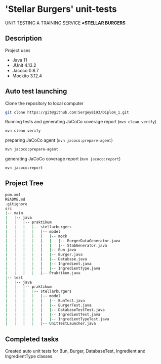 # 'Stellar Burgers' unit-tests

UNIT TESTING A TRAINING SERVICE
[**«STELLAR BURGERS**](https://stellarburgers.nomoreparties.site)


## Description

Project uses
- Java 11
- JUnit 4.13.2
- Jacoco 0.8.7
- Mockito 3.12.4


## Auto test launching

Clone the repository to local computer
 ```sh
git clone https://git@github.com:Sergey8193/Diplom_1.git
```

Running tests and generating JaCoCo coverage report (```mvn clean verify```)
```sh   
mvn clean verify
```

preparing JaCoCo agent (```mvn jacoco:prepare-agent```)
```sh 
mvn jacoco:prepare-agent
```

generating JaCoCo coverage report (```mvn jacoco:report```)
```sh 
mvn jacoco:report
```


## Project Tree

```sh
pom.xml
README.md
.gitignore
src
|-- main
|   |-- java
|   |   |-- praktikum
|   |   |   |-- stellarburgers
|   |   |   |   |-- model
|   |   |   |   |   |-- mock
|   |   |   |   |   |   |-- BurgerDataGenerator.java
|   |   |   |   |   |   |-- StabGenerator.java
|   |   |   |   |   |-- Bun.java
|   |   |   |   |   |-- Burger.java
|   |   |   |   |   |-- Database.java
|   |   |   |   |   |-- Ingredient.java
|   |   |   |   |   |-- IngredientType.java
|   |   |   |   |-- Praktikum.java
|-- test
|   |-- java
|   |   |-- praktikum
|   |   |   |-- stellarburgers
|   |   |   |   |-- model 
|   |   |   |   |   |-- BunTest.java
|   |   |   |   |   |-- BurgerTest.java
|   |   |   |   |   |-- DatabaseTestTest.java
|   |   |   |   |   |-- IngredientTest.java
|   |   |   |   |   |-- IngredientTypeTest.java
|   |   |   |   |-- UnitTestLauncher.java
```


## Completed tasks

Created auto unit tests for Bun, Burger, DatabaseTest, Ingredient and IngredientType classes
